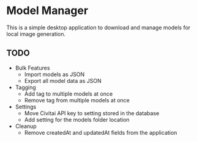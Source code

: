 # Model Manager
This is a simple desktop application to download and manage models for local image generation.

## TODO
- Bulk Features
    - Import models as JSON
    - Export all model data as JSON
- Tagging
    - Add tag to multiple models at once
    - Remove tag from multiple models at once
- Settings
    - Move Civitai API key to setting stored in the database
    - Add setting for the models folder location
- Cleanup
    - Remove createdAt and updatedAt fields from the application